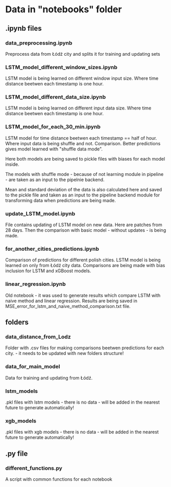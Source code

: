 # Data in "notebooks" folder

## .ipynb files

### data_preprocessing.ipynb

Preprocess data from Łódź city and splits it for training and updating sets

### LSTM_model_different_window_sizes.ipynb

LSTM model is being learned on different window input size.
Where time distance beetwen each timestamp is one hour.

### LSTM_model_different_data_size.ipynb

LSTM model is being learned on different input data size.
Where time distance beetwen each timestamp is one hour.

### LSTM_model_for_each_30_min.ipynb

LSTM model for time distance beetwen each timestamp == half of hour.
Where input data is being shuffle and not. Comparison.
Better predictions gives model learned with "shuffle data mode".

Here both models are being saved to pickle files with biases for each model inside.

The models with shuffle mode - because of not learning module in pipeline - are taken as an input to the pipelnie backend.

Mean and standard deviation of the data is also calculated here and saved to the pickle file and taken as an input to the pipeline backend module for transforming data when predictions are being made.

### update_LSTM_model.ipynb

File contains updating of LSTM model on new data. Here are patches from 28 days.
Then the comparison with basic model - without updates - is being made.

### for_another_cities_predictions.ipynb

Comparison of predictions for different polish cities. LSTM model is being learned on only from Łódź city data.
Comparisons are being made with bias inclusion for LSTM and xGBoost models.

### linear_regression.ipynb

Old notebook - it was used to generate results which compare LSTM with naive method and linear regression. Results are being saved in MSE_error_for_lstm_and_naive_method_comparison.txt file.

## folders

### data_distance_from_Lodz

Folder with .csv files for making comparisons beetwen predictions for each city. - it needs to be updated with new folders structure!

### data_for_main_model

Data for training and updating from Łódź.

### lstm_models

.pkl files with lstm models - there is no data - will be added in the nearest future to generate automatically!

### xgb_models

.pkl files with xgb models - there is no data - will be added in the nearest future to generate automatically!

## .py file

### different_functions.py

A script with common functions for each notebook
